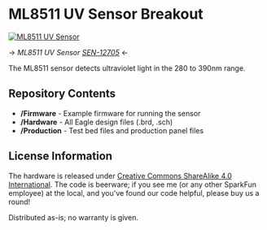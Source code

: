 ML8511 UV Sensor Breakout
=========================

[![ML8511 UV Sensor](https://cdn.sparkfun.com/assets/parts/9/4/4/4/12705-01.jpg)](https://cdn.sparkfun.com/assets/parts/9/4/4/4/12705-01.jpg)

-> *ML8511 UV Sensor [SEN-12705](https://www.sparkfun.com/products/12705)* <-

The ML8511 sensor detects ultraviolet light in the 280 to 390nm range.

Repository Contents
-------------------

* **/Firmware** - Example firmware for running the sensor
* **/Hardware** - All Eagle design files (.brd, .sch)
* **/Production** - Test bed files and production panel files
 
License Information
-------------------
The hardware is released under [Creative Commons ShareAlike 4.0 International](https://creativecommons.org/licenses/by-sa/4.0/).
The code is beerware; if you see me (or any other SparkFun employee) at the local, and you've found our code helpful, please buy us a round!

Distributed as-is; no warranty is given.
